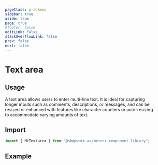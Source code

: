 ```yaml
---
pageClass: p-tokens
sidebar: true
aside: true
page: true
#footer: false
editLink: false
stackOverflowLink: false
prev: false
next: false
---
```


<script setup>
  import  SwagStorybookIframe  from '../../components/storybook/SwagStorybookIframe.vue'
</script>

# Text area

## Usage

A text area allows users to enter multi-line text. It is ideal for capturing longer inputs such as comments, descriptions, or messages, and can be resized or enhanced with features like character counters or auto-resizing to accommodate varying amounts of text.

## Import

```js
import { MtTextarea } from "@shopware-ag/meteor-component-library";
```

## Example

<SwagStorybookIframe group="form" component="mt-textarea"></SwagStorybookIframe>
